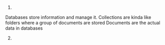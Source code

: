 1.
Databases store information and manage it.
Collections are kinda like folders where a group of documents are stored
Documents are the actual data in databases

2.
